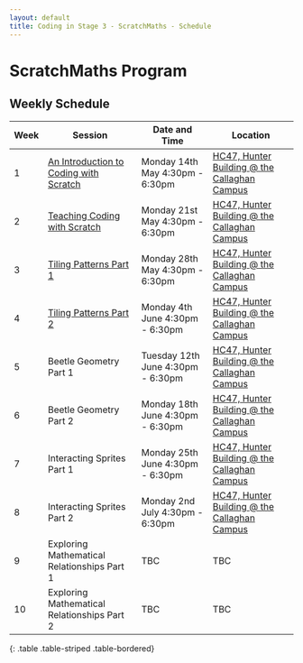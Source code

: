 ```yaml
---
layout: default
title: Coding in Stage 3 - ScratchMaths - Schedule
---
```


# ScratchMaths Program

## Weekly Schedule

Week   |  Session                                            |  Date and Time                      |  Location
-------|-----------------------------------------------------|-------------------------------------|-----------------------------------------------------------------------------------------------------------
1      |  [An Introduction to Coding with Scratch](week-1/)  |  Monday 14th May 4:30pm - 6:30pm    |  [HC47, Hunter Building @ the Callaghan Campus](https://studentvip.com.au/newcastle/newcastle/maps/103159)
2      |  [Teaching Coding with Scratch](week-2/)            |  Monday 21st May 4:30pm - 6:30pm    |  [HC47, Hunter Building @ the Callaghan Campus](https://studentvip.com.au/newcastle/newcastle/maps/103159)
3      |  [Tiling Patterns Part 1](week-3/)                             |  Monday 28th May 4:30pm - 6:30pm    |  [HC47, Hunter Building @ the Callaghan Campus](https://studentvip.com.au/newcastle/newcastle/maps/103159)
4      |  [Tiling Patterns Part 2](week-4/)                             |  Monday 4th June 4:30pm - 6:30pm    |  [HC47, Hunter Building @ the Callaghan Campus](https://studentvip.com.au/newcastle/newcastle/maps/103159)
5      |  Beetle Geometry Part 1                             |  Tuesday 12th June 4:30pm - 6:30pm  |  [HC47, Hunter Building @ the Callaghan Campus](https://studentvip.com.au/newcastle/newcastle/maps/103159)
6      |  Beetle Geometry Part 2                             |  Monday 18th June 4:30pm - 6:30pm   |  [HC47, Hunter Building @ the Callaghan Campus](https://studentvip.com.au/newcastle/newcastle/maps/103159)
7      |  Interacting Sprites Part 1                         |  Monday 25th June 4:30pm - 6:30pm   |  [HC47, Hunter Building @ the Callaghan Campus](https://studentvip.com.au/newcastle/newcastle/maps/103159)
8      |  Interacting Sprites Part 2                         |  Monday 2nd July 4:30pm - 6:30pm    |  [HC47, Hunter Building @ the Callaghan Campus](https://studentvip.com.au/newcastle/newcastle/maps/103159)
9      |  Exploring Mathematical Relationships Part 1        |  TBC                                |  TBC
10     |  Exploring Mathematical Relationships Part 2        |  TBC                                |  TBC
{: .table .table-striped .table-bordered}